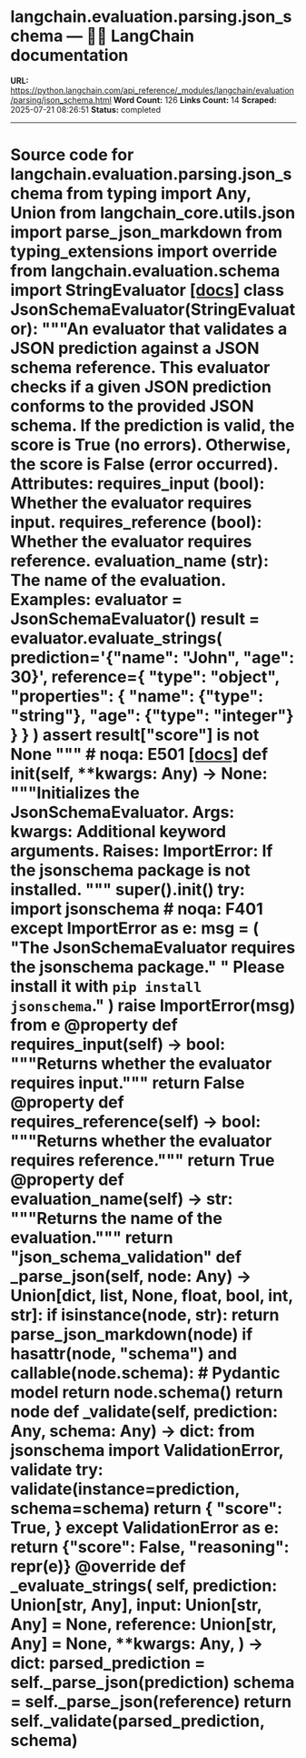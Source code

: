 # langchain.evaluation.parsing.json_schema — 🦜🔗 LangChain  documentation

**URL:** https://python.langchain.com/api_reference/_modules/langchain/evaluation/parsing/json_schema.html
**Word Count:** 126
**Links Count:** 14
**Scraped:** 2025-07-21 08:26:51
**Status:** completed

---

# Source code for langchain.evaluation.parsing.json\_schema               from typing import Any, Union          from langchain_core.utils.json import parse_json_markdown     from typing_extensions import override          from langchain.evaluation.schema import StringEvaluator                              [[docs]](https://python.langchain.com/api_reference/langchain/evaluation/langchain.evaluation.parsing.json_schema.JsonSchemaEvaluator.html#langchain.evaluation.parsing.json_schema.JsonSchemaEvaluator)     class JsonSchemaEvaluator(StringEvaluator):         """An evaluator that validates a JSON prediction against a JSON schema reference.              This evaluator checks if a given JSON prediction conforms to the provided JSON schema.         If the prediction is valid, the score is True (no errors). Otherwise, the score is False (error occurred).              Attributes:             requires_input (bool): Whether the evaluator requires input.             requires_reference (bool): Whether the evaluator requires reference.             evaluation_name (str): The name of the evaluation.              Examples:             evaluator = JsonSchemaEvaluator()             result = evaluator.evaluate_strings(                 prediction='{"name": "John", "age": 30}',                 reference={                     "type": "object",                     "properties": {                         "name": {"type": "string"},                         "age": {"type": "integer"}                     }                 }             )             assert result["score"] is not None              """  # noqa: E501                         [[docs]](https://python.langchain.com/api_reference/langchain/evaluation/langchain.evaluation.parsing.json_schema.JsonSchemaEvaluator.html#langchain.evaluation.parsing.json_schema.JsonSchemaEvaluator.__init__)         def __init__(self, **kwargs: Any) -> None:             """Initializes the JsonSchemaEvaluator.                  Args:                 kwargs: Additional keyword arguments.                  Raises:                 ImportError: If the jsonschema package is not installed.             """             super().__init__()             try:                 import jsonschema  # noqa: F401             except ImportError as e:                 msg = (                     "The JsonSchemaEvaluator requires the jsonschema package."                     " Please install it with `pip install jsonschema`."                 )                 raise ImportError(msg) from e                             @property         def requires_input(self) -> bool:             """Returns whether the evaluator requires input."""             return False              @property         def requires_reference(self) -> bool:             """Returns whether the evaluator requires reference."""             return True              @property         def evaluation_name(self) -> str:             """Returns the name of the evaluation."""             return "json_schema_validation"              def _parse_json(self, node: Any) -> Union[dict, list, None, float, bool, int, str]:             if isinstance(node, str):                 return parse_json_markdown(node)             if hasattr(node, "schema") and callable(node.schema):                 # Pydantic model                 return node.schema()             return node              def _validate(self, prediction: Any, schema: Any) -> dict:             from jsonschema import ValidationError, validate                  try:                 validate(instance=prediction, schema=schema)                 return {                     "score": True,                 }             except ValidationError as e:                 return {"score": False, "reasoning": repr(e)}              @override         def _evaluate_strings(             self,             prediction: Union[str, Any],             input: Union[str, Any] = None,             reference: Union[str, Any] = None,             **kwargs: Any,         ) -> dict:             parsed_prediction = self._parse_json(prediction)             schema = self._parse_json(reference)             return self._validate(parsed_prediction, schema)